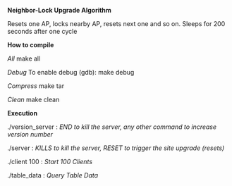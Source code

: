 __Neighbor-Lock Upgrade Algorithm__

Resets one AP, locks nearby AP, resets next one and so on. Sleeps for 200 seconds after one cycle

__How to compile__

_All_ 
make all

_Debug_
To enable debug (gdb): make debug

_Compress_
make tar

_Clean_
make clean


__Execution__

./version\_server : _END to kill the server, any other command to increase version number_

./server : _KILLS to kill the server, RESET to trigger the site upgrade (resets)_

./client 100 : _Start 100 Clients_

./table\_data : _Query Table Data_

